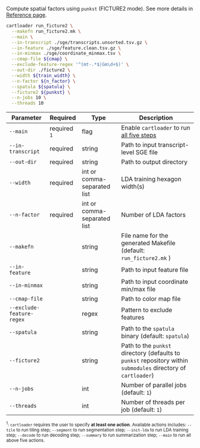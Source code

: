 Compute spatial factors using `punkst` (FICTURE2 mode). See more details in [Reference page](../docs/reference/run_ficture2.md).

<!-- ```bash
cartloader run_ficture2 \
    --makefn run_ficture2.mk \                          # (optional) file name of the output make file
    --main \                                            # run all five steps in `run_ficture2`
    --in-transcript ./sge/transcripts.unsorted.tsv.gz \ # path to input transcript-level SGE file
    --in-feature ./sge/feature.clean.tsv.gz \           # (optional) path to input feature file
    --in-minmax ./sge/coordinate_minmax.tsv \           # (optional) path to input minmax file
    --cmap-file ${cmap} \                               # (optional) path to input color map file
    --exclude-feature-regex '^(mt-.*$|Gm\d+$)' \        # regex pattern to exclude features (removing mitochondrial and predicted genes in the example analysis)
    --out-dir ./ficture2 \                              # path to output directory
    --width ${train_width} \                            # LDA training hexagon width (comma-separated if multiple widths are applied)
    --n-factor ${n_factor} \                            # number of factors in LDA training (comma-separated if multiple n-factor are applied)
    --spatula ${spatula} \                              # (optional) path to the spatula binary
    --ficture2 ${punkst} \                              # (optional) path to the punkst directory
    --n-jobs 10  \                                      # (optional) number of parallel jobs 
    --threads 10                                        # (optional) number of threads per job
``` -->


```bash
cartloader run_ficture2 \
  --makefn run_ficture2.mk \
  --main \
  --in-transcript ./sge/transcripts.unsorted.tsv.gz \
  --in-feature ./sge/feature.clean.tsv.gz \
  --in-minmax ./sge/coordinate_minmax.tsv \
  --cmap-file ${cmap} \
  --exclude-feature-regex '^(mt-.*$|Gm\d+$)' \
  --out-dir ./ficture2 \
  --width ${train_width} \
  --n-factor ${n_factor} \
  --spatula ${spatula} \
  --ficture2 ${punkst} \
  --n-jobs 10 \
  --threads 10
```

<!--parameter-start-->
| Parameter                 | Required              | Type                        | Description                                                                                                     |
|---------------------------|-----------------------|-----------------------------|-----------------------------------------------------------------------------------------------------------------|
| `--main`                  | required <sup>1</sup> | flag                        | Enable `cartloader` to run [all five steps](../../reference/run_ficture2.md#actions)                            |
| `--in-transcript`         | required              | string                      | Path to input transcript-level SGE file                                                                         |
| `--out-dir`               | required              | string                      | Path to output directory                                                                                        |
| `--width`                 | required              | int or comma-separated list | LDA training hexagon width(s)                                                                                   |
| `--n-factor`              | required              | int or comma-separated list | Number of LDA factors                                                                                           |
| `--makefn`                |                       | string                      | File name for the generated Makefile (default: `run_ficture2.mk` )                                              |
| `--in-feature`            |                       | string                      | Path to input feature file                                                                                      |
| `--in-minmax`             |                       | string                      | Path to input coordinate min/max file                                                                           |
| `--cmap-file`             |                       | string                      | Path to color map file                                                                                          |
| `--exclude-feature-regex` |                       | regex                       | Pattern to exclude features                                                                                     |
| `--spatula`               |                       | string                      | Path to the `spatula` binary (default: `spatula`)                                                               |
| `--ficture2`              |                       | string                      | Path to the `punkst` directory (defaults to `punkst` repository within `submodules` directory of  `cartloader`) |
| `--n-jobs`                |                       | int                         | Number of parallel jobs (default: `1`)                                                                          |
| `--threads`               |                       | int                         | Number of threads per job (default: `1`)                                                                        |


<sub><sup>1</sup>: `cartloader` requires the user to specify **at least one action**. Available actions includes: `--tile` to run tiling step; `--segment` to run segmentation step; `--init-lda` to run LDA training step; `--decode` to run decoding step; `--summary` to run summarization step; `--main` to run all above five actions.</sub>
<!--parameter-end-->
